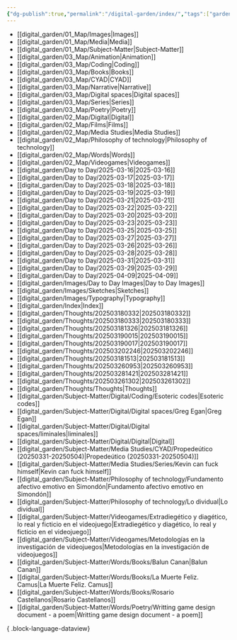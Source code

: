 ```yaml
---
{"dg-publish":true,"permalink":"/digital-garden/index/","tags":["gardenEntry"]}
---
```


- [[digital_garden/01_Map/Images\|Images]]
- [[digital_garden/01_Map/Media\|Media]]
- [[digital_garden/01_Map/Subject-Matter\|Subject-Matter]]
- [[digital_garden/03_Map/Animation\|Animation]]
- [[digital_garden/03_Map/Coding\|Coding]]
- [[digital_garden/03_Map/Books\|Books]]
- [[digital_garden/03_Map/CYAD\|CYAD]]
- [[digital_garden/03_Map/Narrative\|Narrative]]
- [[digital_garden/03_Map/Digital spaces\|Digital spaces]]
- [[digital_garden/03_Map/Series\|Series]]
- [[digital_garden/03_Map/Poetry\|Poetry]]
- [[digital_garden/02_Map/Digital\|Digital]]
- [[digital_garden/02_Map/Films\|Films]]
- [[digital_garden/02_Map/Media Studies\|Media Studies]]
- [[digital_garden/02_Map/Philosophy of technology\|Philosophy of technology]]
- [[digital_garden/02_Map/Words\|Words]]
- [[digital_garden/02_Map/Videogames\|Videogames]]
- [[digital_garden/Day to Day/2025-03-16\|2025-03-16]]
- [[digital_garden/Day to Day/2025-03-17\|2025-03-17]]
- [[digital_garden/Day to Day/2025-03-18\|2025-03-18]]
- [[digital_garden/Day to Day/2025-03-19\|2025-03-19]]
- [[digital_garden/Day to Day/2025-03-21\|2025-03-21]]
- [[digital_garden/Day to Day/2025-03-22\|2025-03-22]]
- [[digital_garden/Day to Day/2025-03-20\|2025-03-20]]
- [[digital_garden/Day to Day/2025-03-23\|2025-03-23]]
- [[digital_garden/Day to Day/2025-03-25\|2025-03-25]]
- [[digital_garden/Day to Day/2025-03-27\|2025-03-27]]
- [[digital_garden/Day to Day/2025-03-26\|2025-03-26]]
- [[digital_garden/Day to Day/2025-03-28\|2025-03-28]]
- [[digital_garden/Day to Day/2025-03-31\|2025-03-31]]
- [[digital_garden/Day to Day/2025-03-29\|2025-03-29]]
- [[digital_garden/Day to Day/2025-04-09\|2025-04-09]]
- [[digital_garden/Images/Day to Day Images\|Day to Day Images]]
- [[digital_garden/Images/Sketches\|Sketches]]
- [[digital_garden/Images/Typography\|Typography]]
- [[digital_garden/Index\|Index]]
- [[digital_garden/Thoughts/202503180332\|202503180332]]
- [[digital_garden/Thoughts/202503180333\|202503180333]]
- [[digital_garden/Thoughts/202503181326\|202503181326]]
- [[digital_garden/Thoughts/202503190015\|202503190015]]
- [[digital_garden/Thoughts/202503190017\|202503190017]]
- [[digital_garden/Thoughts/202503202246\|202503202246]]
- [[digital_garden/Thoughts/202503181513\|202503181513]]
- [[digital_garden/Thoughts/202503260953\|202503260953]]
- [[digital_garden/Thoughts/202503281421\|202503281421]]
- [[digital_garden/Thoughts/202503261302\|202503261302]]
- [[digital_garden/Thoughts/Thoughts\|Thoughts]]
- [[digital_garden/Subject-Matter/Digital/Coding/Esoteric codes\|Esoteric codes]]
- [[digital_garden/Subject-Matter/Digital/Digital spaces/Greg Egan\|Greg Egan]]
- [[digital_garden/Subject-Matter/Digital/Digital spaces/liminales\|liminales]]
- [[digital_garden/Subject-Matter/Digital/Digital\|Digital]]
- [[digital_garden/Subject-Matter/Media Studies/CYAD/Propedeútico (20250331-20250504)\|Propedeútico (20250331-20250504)]]
- [[digital_garden/Subject-Matter/Media Studies/Series/Kevin can fuck himself\|Kevin can fuck himself]]
- [[digital_garden/Subject-Matter/Philosophy of technology/Fundamento afectivo emotivo en Simondón\|Fundamento afectivo emotivo en Simondón]]
- [[digital_garden/Subject-Matter/Philosophy of technology/Lo dividual\|Lo dividual]]
- [[digital_garden/Subject-Matter/Videogames/Extradiegético y diagético, lo real y ficticio en el videojuego\|Extradiegético y diagético, lo real y ficticio en el videojuego]]
- [[digital_garden/Subject-Matter/Videogames/Metodologías en la investigación de videojuegos\|Metodologías en la investigación de videojuegos]]
- [[digital_garden/Subject-Matter/Words/Books/Balun Canan\|Balun Canan]]
- [[digital_garden/Subject-Matter/Words/Books/La Muerte Feliz. Camus\|La Muerte Feliz. Camus]]
- [[digital_garden/Subject-Matter/Words/Books/Rosario Castellanos\|Rosario Castellanos]]
- [[digital_garden/Subject-Matter/Words/Poetry/Writting game design document - a poem\|Writting game design document - a poem]]

{ .block-language-dataview}


